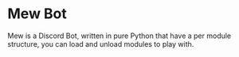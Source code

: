 # Mew Bot
Mew is a Discord Bot, written in pure Python that have a per module structure, you can load and unload modules to play with.

